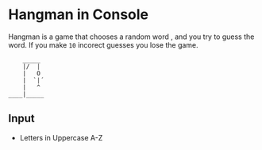 ﻿# Hangman in Console

Hangman is a game that chooses a random word , and you try to guess the word. If you make `10` incorect guesses you lose the game.

```
    _____
    |/  |
    |   O
    |  `|´
    |   ^
____|_____
```

## Input
- Letters in Uppercase A-Z
